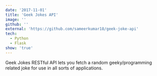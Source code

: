 ```yaml
---
date: '2017-11-01'
title: 'Geek Jokes API'
image: ''
github: ''
external: 'https://github.com/sameerkumar18/geek-joke-api'
tech:
  - Python
  - Flask
show: 'true'
---
```


Geek Jokes RESTful API lets you fetch a random geeky/programming related joke for use in all sorts of applications.
